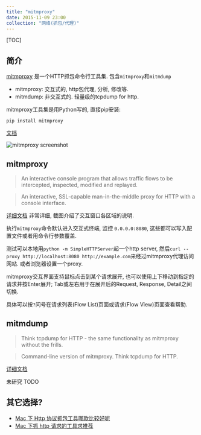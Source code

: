 ```yaml
---
title: "mitmproxy"
date: 2015-11-09 23:00
collection: "网络(抓包/代理)"
---
```


[TOC]

## 简介 ##

[mitmproxy](http://mitmproxy.org/) 是一个HTTP抓包命令行工具集. 包含`mitmproxy`和`mitmdump`

* mitmproxy: 交互式的, http包代理, 分析, 修改等.
* mitmdump: 非交互式的. 轻量级的tcpdump for http.

mitmproxy工具集是用Python写的, 直接pip安装:

	pip install mitmproxy

[文档](http://docs.mitmproxy.org/en/stable/)

![mitmproxy screenshot](http://mitmproxy.org/images/mitmproxy.png)

## mitmproxy ##

> An interactive console program that allows traffic flows to be intercepted, inspected, modified and replayed.

> An interactive, SSL-capable man-in-the-middle proxy for HTTP with a console interface.

[详细文档](http://docs.mitmproxy.org/en/stable/mitmproxy.html) 非常详细, 截图介绍了交互窗口各区域的说明.

执行`mitmproxy`命令默认进入交互式终端, 监控 `0.0.0.0:8080`, 这些都可以写入配置文件或者用命令行参数覆盖.

测试可以本地用`python -m SimpleHTTPServer`起一个http server, 然后`curl --proxy http://localhost:8080 http://example.com`来经过mitmproxy代理访问网站. 或者浏览器设置一个proxy.

mitmproxy交互界面支持鼠标点击到某个请求展开, 也可以使用上下移动到指定的请求并按Enter展开; Tab或左右用于在展开后的Request, Response, Detail之间切换.

具体可以按`?`问号在请求列表(Flow List)页面或请求(Flow View)页面查看帮助.


## mitmdump ##

> Think tcpdump for HTTP - the same functionality as mitmproxy without the frills.

> Command-line version of mitmproxy. Think tcpdump for HTTP.

[详细文档](http://docs.mitmproxy.org/en/stable/mitmdump.html)

未研究 TODO

## 其它选择? ##

* [Mac 下 Http 协议抓包工具哪款比较好呢](https://www.v2ex.com/t/219374)
* [Mac 下抓 http 请求的工具求推荐](https://www.v2ex.com/t/233892)
